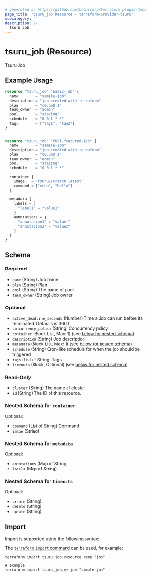 ```yaml
---
# generated by https://github.com/hashicorp/terraform-plugin-docs
page_title: "tsuru_job Resource - terraform-provider-tsuru"
subcategory: ""
description: |-
  Tsuru Job
---
```


# tsuru_job (Resource)

Tsuru Job

## Example Usage

```terraform
resource "tsuru_job" "basic-job" {
  name        = "sample-job"
  description = "job created with terraform"
  plan        = "c0.1m0.1"
  team_owner  = "admin"
  pool        = "staging"
  schedule    = "0 0 1 * *"
  tags        = ["tag1", "tag2"]
}


resource "tsuru_job" "full-featured-job" {
  name        = "sample-job"
  description = "job created with terraform"
  plan        = "c0.1m0.1"
  team_owner  = "admin"
  pool        = "staging"
  schedule    = "0 0 1 * *"

  container {
    image   = "tsuru/scratch:latest"
    command = ["echo", "hello"]
  }

  metadata {
    labels = {
      "label1" = "value1"
    }
    annotations = {
      "annotation1" = "value1"
      "annotation2" = "value2"
    }
  }
}
```

<!-- schema generated by tfplugindocs -->
## Schema

### Required

- `name` (String) Job name
- `plan` (String) Plan
- `pool` (String) The name of pool
- `team_owner` (String) Job owner

### Optional

- `active_deadline_seconds` (Number) Time a Job can run before its terminated. Defaults is 3600
- `concurrency_policy` (String) Concurrency policy
- `container` (Block List, Max: 1) (see [below for nested schema](#nestedblock--container))
- `description` (String) Job description
- `metadata` (Block List, Max: 1) (see [below for nested schema](#nestedblock--metadata))
- `schedule` (String) Cron-like schedule for when the job should be triggered
- `tags` (List of String) Tags
- `timeouts` (Block, Optional) (see [below for nested schema](#nestedblock--timeouts))

### Read-Only

- `cluster` (String) The name of cluster
- `id` (String) The ID of this resource.

<a id="nestedblock--container"></a>
### Nested Schema for `container`

Optional:

- `command` (List of String) Command
- `image` (String)


<a id="nestedblock--metadata"></a>
### Nested Schema for `metadata`

Optional:

- `annotations` (Map of String)
- `labels` (Map of String)


<a id="nestedblock--timeouts"></a>
### Nested Schema for `timeouts`

Optional:

- `create` (String)
- `delete` (String)
- `update` (String)

## Import

Import is supported using the following syntax:

The [`terraform import` command](https://developer.hashicorp.com/terraform/cli/commands/import) can be used, for example:

```shell
terraform import tsuru_job.resource_name "job"

# example
terraform import tsuru_job.my-job "sample-job"
```
